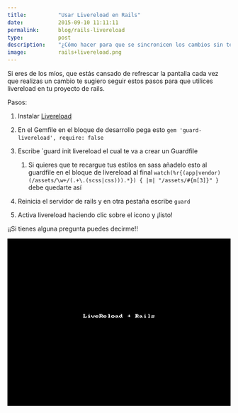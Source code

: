 ```yaml
---
title:  		"Usar Livereload en Rails"
date:   		2015-09-10 11:11:11
permalink: 		blog/rails-livereload
type: 			post
description: 	"¿Cómo hacer para que se sincronicen los cambios sin tener que recargar en mi proyecto de Rails? En 5 pasos te lo sabrás"
image: 			rails+livereload.png
---
```


Si eres de los míos, que estás cansado de refrescar la pantalla cada vez que realizas un cambio te sugiero seguir estos pasos para que utilices livereload en tu proyecto de rails.

Pasos: 


1. Instalar [Livereload](https://chrome.google.com/webstore/detail/livereload/jnihajbhpnppcggbcgedagnkighmdlei?hl=en)

1. En el Gemfile en el bloque de desarrollo pega esto `gem 'guard-livereload', require: false`
1. Escribe `guard init livereload el cual te va a crear un Guardfile
	1. Si quieres que te recargue tus estilos en sass añadelo esto al guardfile en el bloque de livereload al final `watch(%r{(app|vendor)(/assets/\w+/(.+\.(scss|css))).*}) { |m| "/assets/#{m[3]}" }` debe quedarte así 
1. Reinicia el servidor de rails y en otra pestaña escribe `guard`
1. Activa livereload haciendo clic sobre el icono y ¡listo!

¡¡Si tienes alguna pregunta puedes decirme!!

![livereload rails guard anamariasosa](/img/livereload.gif)